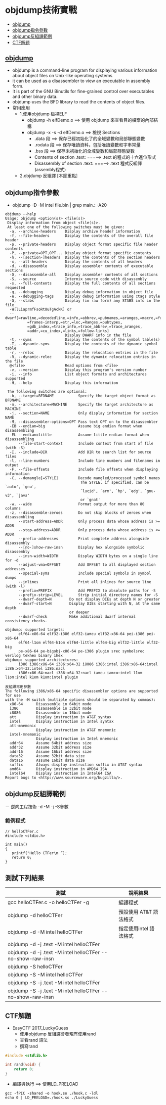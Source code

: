 # objdump技術實戰
- [objdump](#objdump)
- [objdump指令參數](#objdump指令參數)
- [objdump反組譯範例](#objdump反組譯範例)
- [CTF解題](#CTF解題)

## [objdump]()
- objdump is a command-line program for displaying various information about object files on Unix-like operating systems.
- it can be used as a disassembler to view an executable in assembly form. 
- It is part of the GNU Binutils for fine-grained control over executables and other binary data. 
- objdump uses the BFD library to read the contents of object files.
- 常用應用
  - 1.使用objdump 檢視ELF
    - objdump -h elfDemo.o ==> 使用 objdump 來查看目的檔案的內部結構
    - objdump -x -s -d elfDemo.o  ==> 檢視 Sections
      - .data 段 ==> 保存已經初始化了的全域變數和局部靜態變數
      - .rodata 段  ==> 保存唯讀資料，包括唯讀變數和字串常量
      - .bss 段 ==> 保存未初始化的全域變數和局部靜態變數
      - Contents of section .text:      =====> .text 的程式的十六進位形式
      - Disassembly of section .text:   =====> .text 程式反組譯(assembly程式)
  - 2.objdump 反組譯 [本節重點]

## objdump指令參數
- objdump -D -M intel file.bin | grep main.: -A20
```
objdump --help
Usage: objdump <option(s)> <file(s)>
 Display information from object <file(s)>.
 At least one of the following switches must be given:
  -a, --archive-headers    Display archive header information
  -f, --file-headers       Display the contents of the overall file header
  -p, --private-headers    Display object format specific file header contents
  -P, --private=OPT,OPT... Display object format specific contents
  -h, --[section-]headers  Display the contents of the section headers
  -x, --all-headers        Display the contents of all headers
  -d, --disassemble        Display assembler contents of executable sections
  -D, --disassemble-all    Display assembler contents of all sections
  -S, --source             Intermix source code with disassembly
  -s, --full-contents      Display the full contents of all sections requested
  -g, --debugging          Display debug information in object file
  -e, --debugging-tags     Display debug information using ctags style
  -G, --stabs              Display (in raw form) any STABS info in the file
  -W[lLiaprmfFsoRtUuTgAckK] or
  --dwarf[=rawline,=decodedline,=info,=abbrev,=pubnames,=aranges,=macro,=frames,
          =frames-interp,=str,=loc,=Ranges,=pubtypes,
          =gdb_index,=trace_info,=trace_abbrev,=trace_aranges,
          =addr,=cu_index,=links,=follow-links]
                           Display DWARF info in the file
  -t, --syms               Display the contents of the symbol table(s)
  -T, --dynamic-syms       Display the contents of the dynamic symbol table
  -r, --reloc              Display the relocation entries in the file
  -R, --dynamic-reloc      Display the dynamic relocation entries in the file
  @<file>                  Read options from <file>
  -v, --version            Display this program's version number
  -i, --info               List object formats and architectures supported
  -H, --help               Display this information

 The following switches are optional:
  -b, --target=BFDNAME           Specify the target object format as BFDNAME
  -m, --architecture=MACHINE     Specify the target architecture as MACHINE
  -j, --section=NAME             Only display information for section NAME
  -M, --disassembler-options=OPT Pass text OPT on to the disassembler
  -EB --endian=big               Assume big endian format when disassembling
  -EL --endian=little            Assume little endian format when disassembling
      --file-start-context       Include context from start of file (with -S)
  -I, --include=DIR              Add DIR to search list for source files
  -l, --line-numbers             Include line numbers and filenames in output
  -F, --file-offsets             Include file offsets when displaying information
  -C, --demangle[=STYLE]         Decode mangled/processed symbol names
                                  The STYLE, if specified, can be `auto', `gnu',
                                  `lucid', `arm', `hp', `edg', `gnu-v3', `java'
                                  or `gnat'
  -w, --wide                     Format output for more than 80 columns
  -z, --disassemble-zeroes       Do not skip blocks of zeroes when disassembling
      --start-address=ADDR       Only process data whose address is >= ADDR
      --stop-address=ADDR        Only process data whose address is <= ADDR
      --prefix-addresses         Print complete address alongside disassembly
      --[no-]show-raw-insn       Display hex alongside symbolic disassembly
      --insn-width=WIDTH         Display WIDTH bytes on a single line for -d
      --adjust-vma=OFFSET        Add OFFSET to all displayed section addresses
      --special-syms             Include special symbols in symbol dumps
      --inlines                  Print all inlines for source line (with -l)
      --prefix=PREFIX            Add PREFIX to absolute paths for -S
      --prefix-strip=LEVEL       Strip initial directory names for -S
      --dwarf-depth=N        Do not display DIEs at depth N or greater
      --dwarf-start=N        Display DIEs starting with N, at the same depth
                             or deeper
      --dwarf-check          Make additional dwarf internal consistency checks.      

objdump: supported targets: 
      elf64-x86-64 elf32-i386 elf32-iamcu elf32-x86-64 pei-i386 pei-x86-64 
      elf64-l1om elf64-k1om elf64-little elf64-big elf32-little elf32-big 
      pe-x86-64 pe-bigobj-x86-64 pe-i386 plugin srec symbolsrec verilog tekhex binary ihex
objdump: supported architectures: 
      i386 i386:x86-64 i386:x64-32 i8086 i386:intel i386:x86-64:intel i386:x64-32:intel i386:nacl 
      i386:x86-64:nacl i386:x64-32:nacl iamcu iamcu:intel l1om l1om:intel k1om k1om:intel plugin

反組譯常用參數
The following i386/x86-64 specific disassembler options are supported for use
with the -M switch (multiple options should be separated by commas):
  x86-64      Disassemble in 64bit mode
  i386        Disassemble in 32bit mode
  i8086       Disassemble in 16bit mode
  att         Display instruction in AT&T syntax
  intel       Display instruction in Intel syntax
  att-mnemonic
              Display instruction in AT&T mnemonic
  intel-mnemonic
              Display instruction in Intel mnemonic
  addr64      Assume 64bit address size
  addr32      Assume 32bit address size
  addr16      Assume 16bit address size
  data32      Assume 32bit data size
  data16      Assume 16bit data size
  suffix      Always display instruction suffix in AT&T syntax
  amd64       Display instruction in AMD64 ISA
  intel64     Display instruction in Intel64 ISA
Report bugs to <http://www.sourceware.org/bugzilla/>.
```
## objdump反組譯範例
－ 逆向工程技術 -d  -M -j -S參數

### 範例程式  
```
// helloCTFer.c
#include <stdio.h>

int main()
{
   printf("Hello CTFer\n ”);
   return 0;
}
```
## 測試下列結果

| 測試 | 說明結果  |
|------ | -------- |
|gcc helloCTFer.c -o helloCTFer -g|編譯程式|
|objdump -d helloCTFer |預設使用 AT&T 語法格式|
|objdump -d -M intel helloCTFer| 指定使用intel 語法格式|
|objdump -d -j .text -M intel helloCTFer ||
|objdump -d -j .text -M intel helloCTFer --no-show-raw-insn  ||
|objdump -S helloCTFer ||
|objdump -S -M intel helloCTFer||
|objdump -S -j .text -M intel helloCTFer ||
|objdump -S -j .text -M intel helloCTFer --no-show-raw-insn  ||

## CTF解題
- EasyCTF 2017_LuckyGuess
  - 使用objdump 反組譯會發現有使用rand 
  - 查看rand 語法
  - 撰寫rand
```c
#include <stdlib.h>

int rand(void) {
	return 0;
}
```
  - 編譯與執行 ==> 使用LD_PRELOAD
```
gcc -fPIC -shared -o hook.so ./hook.c -ldl
echo 0 | LD_PRELOAD=./hook.so ./LuckyGuess
```
